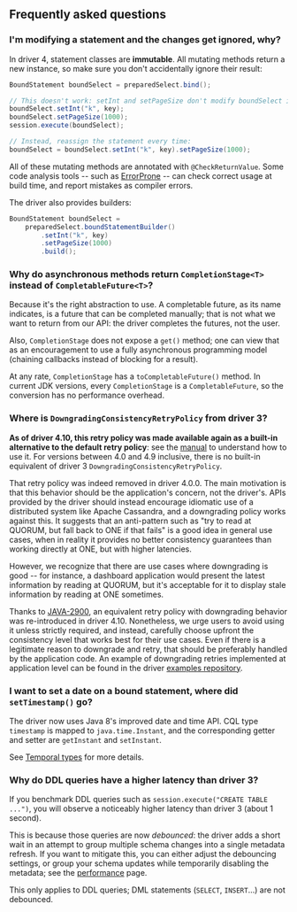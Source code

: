 ## Frequently asked questions

### I'm modifying a statement and the changes get ignored, why?

In driver 4, statement classes are **immutable**. All mutating methods return a new instance, so
make sure you don't accidentally ignore their result:

```java
BoundStatement boundSelect = preparedSelect.bind();

// This doesn't work: setInt and setPageSize don't modify boundSelect in place:
boundSelect.setInt("k", key);
boundSelect.setPageSize(1000);
session.execute(boundSelect);

// Instead, reassign the statement every time:
boundSelect = boundSelect.setInt("k", key).setPageSize(1000);
```

All of these mutating methods are annotated with `@CheckReturnValue`. Some code analysis tools --
such as [ErrorProne](https://errorprone.info/) -- can check correct usage at build time, and report
mistakes as compiler errors.

The driver also provides builders:

```java
BoundStatement boundSelect =
    preparedSelect.boundStatementBuilder()
        .setInt("k", key)
        .setPageSize(1000)
        .build();
```

### Why do asynchronous methods return `CompletionStage<T>` instead of `CompletableFuture<T>`?

Because it's the right abstraction to use. A completable future, as its name indicates, is a future
that can be completed manually; that is not what we want to return from our API: the driver
completes the futures, not the user.

Also, `CompletionStage` does not expose a `get()` method; one can view that as an encouragement to
use a fully asynchronous programming model (chaining callbacks instead of blocking for a result).

At any rate, `CompletionStage` has a `toCompletableFuture()` method. In current JDK versions, every
`CompletionStage` is a `CompletableFuture`, so the conversion has no performance overhead.

### Where is `DowngradingConsistencyRetryPolicy` from driver 3?

**As of driver 4.10, this retry policy was made available again as a built-in alternative to the 
default retry policy**: see the [manual](../manual/core/retries) to understand how to use it. 
For versions between 4.0 and 4.9 inclusive, there is no built-in equivalent of driver 3 
`DowngradingConsistencyRetryPolicy`.

That retry policy was indeed removed in driver 4.0.0. The main motivation is that this behavior 
should be the application's concern, not the driver's. APIs provided by the driver should instead 
encourage idiomatic use of a distributed system like Apache Cassandra, and a downgrading policy 
works against this. It suggests that an anti-pattern such as "try to read at QUORUM, but fall back 
to ONE if that fails" is a good idea in general use cases, when in reality it provides no better 
consistency guarantees than working directly at ONE, but with higher latencies. 

However, we recognize that there are use cases where downgrading is good -- for instance, a 
dashboard application would present the latest information by reading at QUORUM, but it's acceptable 
for it to display stale information by reading at ONE sometimes. 

Thanks to [JAVA-2900], an equivalent retry policy with downgrading behavior was re-introduced in
driver 4.10. Nonetheless, we urge users to avoid using it unless strictly required, and instead, 
carefully choose upfront the consistency level that works best for their use cases. Even if there 
is a legitimate reason to downgrade and retry, that should be preferably handled by the application 
code. An example of downgrading retries implemented at application level can be found in the driver
[examples repository].

[JAVA-2900]: https://datastax-oss.atlassian.net/browse/JAVA-2900
[examples repository]: https://github.com/datastax/java-driver/blob/4.x/examples/src/main/java/com/datastax/oss/driver/examples/retry/DowngradingRetry.java

### I want to set a date on a bound statement, where did `setTimestamp()` go?

The driver now uses Java 8's improved date and time API. CQL type `timestamp` is mapped to
`java.time.Instant`, and the corresponding getter and setter are `getInstant` and `setInstant`.

See [Temporal types](../manual/core/temporal_types/) for more details.

### Why do DDL queries have a higher latency than driver 3?

If you benchmark DDL queries such as `session.execute("CREATE TABLE ...")`, you will observe a
noticeably higher latency than driver 3 (about 1 second).

This is because those queries are now *debounced*: the driver adds a short wait in an attempt to
group multiple schema changes into a single metadata refresh. If you want to mitigate this, you can
either adjust the debouncing settings, or group your schema updates while temporarily disabling the
metadata; see the [performance](../manual/core/performance/#debouncing) page.

This only applies to DDL queries; DML statements (`SELECT`, `INSERT`...) are not debounced.
